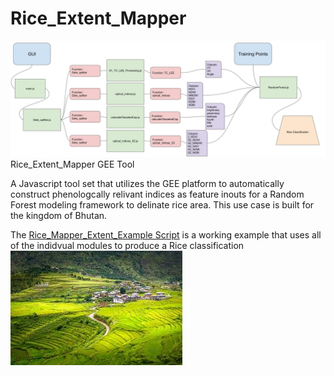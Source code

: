 # Rice_Extent_Mapper
![](Rice_Extent_Mapper.jpg)
Rice_Extent_Mapper GEE Tool


A Javascript tool set that utilizes the 
GEE platform to automatically construct phenologcally 
relivant indices as feature inouts for a Random Forest
modeling framework to delinate rice area. This use case is built for the kingdom of Bhutan.

The [Rice_Mapper_Extent_Example Script](https://code.earthengine.google.com/75456bbf8826c460bcbf9316ec4c3d95) is a working example that uses all of the indidvual modules to produce a Rice classification
![](Bhutan_rice_image.jpg)
